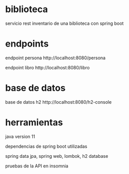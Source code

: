 # biblioteca

servicio rest inventario de una biblioteca con spring boot

# endpoints

endpoint persona
http://localhost:8080/persona

endpoint libro
http://localhost:8080/libro

# base de datos

base de datos h2
http://localhost:8080/h2-console

# herramientas

java version 11

dependencias de spring boot utilizadas

spring data jpa,
spring web,
lombok,
h2 database

pruebas de la API en insomnia
